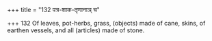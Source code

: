 +++
title = "132 पत्र-शाक-तृणानाञ् च"

+++
132	Of leaves, pot-herbs, grass, (objects) made of cane, skins, of earthen vessels, and all (articles) made of stone.